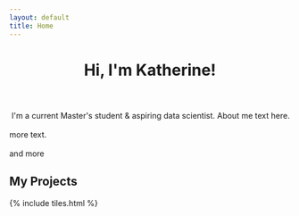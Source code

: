 ```yaml
---
layout: default
title: Home
---
```


<header>
<h1>Hi, I'm Katherine!</h1>
<!-- template designed by <a href="http://html5up.net">HTML5 UP</a>.</h1> 
<p>I'm a current Master's student & aspiring data scientist.</p> -->

</header>

<section>
<p><span class="image left"><img src="images/pic15.jpg" alt="" /></span> I'm a current Master's student & aspiring data scientist. About me text here.<br />
<br />
more text.<br />
<br />
and more</p>
</section>

<section>

<h2>My Projects</h2>

{% include tiles.html %}
</section>